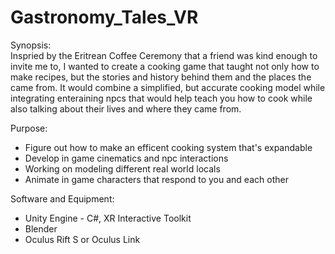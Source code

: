 # Gastronomy_Tales_VR


Synopsis:\
Inspried by the Eritrean Coffee Ceremony that a friend was kind enough to invite me to, I wanted to create a cooking game that taught not only how to make recipes, but the stories and history behind them and the places the came from. It would combine a simplified, but accurate cooking model while integrating enteraining npcs that would help teach you how to cook while also talking about their lives and where they came from.

Purpose:
* Figure out how to make an efficent cooking system that's expandable
* Develop in game cinematics and npc interactions
* Working on modeling different real world locals
* Animate in game characters that respond to you and each other

Software and Equipment:
* Unity Engine - C#, XR Interactive Toolkit
* Blender
* Oculus Rift S or Oculus Link
